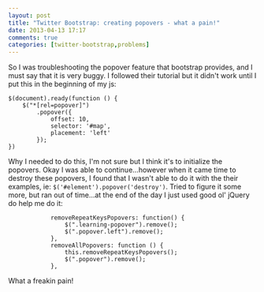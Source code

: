 ```yaml
---
layout: post
title: "Twitter Bootstrap: creating popovers - what a pain!"
date: 2013-04-13 17:17
comments: true
categories: [twitter-bootstrap,problems]
---
```

So I was troubleshooting the popover feature that bootstrap provides, and I must say that it is very buggy. I followed their tutorial but it didn't work until I put this in the beginning of my js:

```
$(document).ready(function () {
    $("*[rel=popover]")
        .popover({
            offset: 10,
            selector: '#map',
            placement: 'left'
        });
})
```

Why I needed to do this, I'm not sure but I think it's to initialize the popovers. Okay I was able to continue...however when it came time to destroy these popovers, I found that I wasn't able to do it with the their examples, ie: ```$('#element').popover('destroy')```. Tried to figure it some more, but ran out of time...at the end of the day I just used good ol' jQuery do help me do it:

```
            removeRepeatKeysPopovers: function() {
                $(".learning-popover").remove();
                $(".popover.left").remove();
            },
            removeAllPopovers: function () {
                this.removeRepeatKeysPopovers();
                $(".popover").remove();
            },
```

What a freakin pain! 
